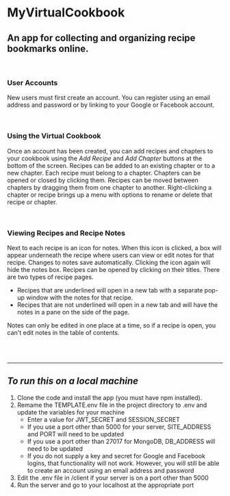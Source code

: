 # **MyVirtualCookbook**

## An app for collecting and organizing recipe bookmarks online. 

<br>

### User Accounts  
New users must first create an account. You can register using an email address and password or by linking to your Google or Facebook account.

<br>  

### Using the Virtual Cookbook
Once an account has been created, you can add recipes and chapters to your cookbook using the *Add Recipe* and *Add Chapter* buttons at the bottom of the screen. Recipes can be added to an existing chapter or to a new chapter. Each recipe must belong to a chapter. Chapters can be opened or closed by clicking them. Recipes can be moved between chapters by dragging them from one chapter to another. Right-clicking a chapter or recipe brings up a menu with options to rename or delete that recipe or chapter.

<br>

### Viewing Recipes and Recipe Notes
Next to each recipe is an icon for notes. When this icon is clicked, a box will appear underneath the recipe where users can view or edit notes for that recipe. Changes to notes save automatically. Clicking the icon again will hide the notes box. Recipes can be opened by clicking on their titles. There are two types of recipe pages. 

- Recipes that are underlined will open in a new tab with a separate pop-up window with the notes for that recipe. 
- Recipes that are not underlined will open in a new tab and will have the notes in a pane on the side of the page.

Notes can only be edited in one place at a time, so if a recipe is open, you can't edit notes in the table of contents.    
  
  
<br>    
<br>  
  
***
## *To run this on a local machine*
1. Clone the code and install the app (you must have npm installed).
2. Remame the TEMPLATE.env file in the project directory to .env and update the variables for your machine
    - Enter a value for JWT_SECRET and SESSION_SECRET 
    - If you use a port other than 5000 for your server, SITE_ADDRESS and PORT will need to be updated
    - If you use a port other than 27017 for MongoDB, DB_ADDRESS will need to be updated
    - If you do not supply a key and secret for Google and Facebook logins, that functionality will not work. However, you will still be able to create an account using an email address and password
3. Edit the .env file in /client if your server is on a port other than 5000
4. Run the server and go to your localhost at the appropriate port
